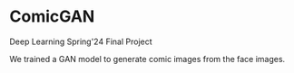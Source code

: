 # ComicGAN
Deep Learning Spring'24 Final Project

We trained a GAN model to generate comic images from the face images.

